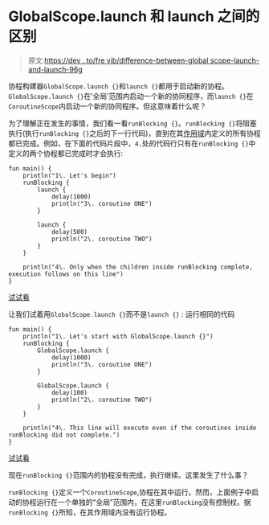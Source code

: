 # GlobalScope.launch 和 launch 之间的区别

> 原文:[https://dev . to/fre vib/difference-between-global scope-launch-and-launch-96g](https://dev.to/frevib/difference-between-globalscope-launch-and-launch-96g)

协程构建器`GlobalScope.launch {}`和`launch {}`都用于启动新的协程。`GlobalScope.launch {}`在‘全局’范围内启动一个新的协同程序，而`launch {}`在`CoroutineScope`内启动一个新的协同程序。但这意味着什么呢？

为了理解正在发生的事情，我们看一看`runBlocking {}`。`runBlocking {}`将阻塞执行(执行`runBlocking {}`之后的下一行代码)，直到在其[作用域](%5Bhttps://medium.com/@elizarov/coroutine-context-and-scope-c8b255d59055%5D)内定义的所有协程都已完成。例如，在下面的代码片段中，`4.`处的代码行只有在`runBlocking {}`中定义的两个协程都已完成时才会执行:

```
fun main() {
    println("1\. Let's begin")
    runBlocking {
        launch { 
            delay(1000)
            println("3\. coroutine ONE")
        }

        launch { 
            delay(500)
            println("2\. coroutine TWO")
        }
    }

    println("4\. Only when the children inside runBlocking complete, execution follows on this line")
} 
```

[试试看](https://try.kotlinlang.org/#/UserProjects/ddsr38s4bjvt00cr7bagcebibj/1ejmadk62s9k2v6352ona5aq3f)

让我们试着用`GlobalScope.launch {}`而不是`launch {}` :
运行相同的代码

```
fun main() {
    println("1\. Let's start with GlobalScope.launch {}")
    runBlocking {
        GlobalScope.launch {
            delay(1000)
            println("3\. coroutine ONE")
        }

        GlobalScope.launch {
            delay(100)
            println("2\. coroutine TWO")
        }
    }

    println("4\. This line will execute even if the coroutines inside runBlocking did not complete.")
} 
```

[试试看](https://try.kotlinlang.org/#/UserProjects/t04ej0qngr4avtc3k09fc69gck/bn6ggp2ttmhig5unbagqlj8luq)

现在`runBlocking {}`范围内的协程没有完成，执行继续。这里发生了什么事？

`runBlocking {}`定义一个`CoroutineScope`,协程在其中运行。然而，上面例子中启动的协程运行在一个单独的“全局”范围内，在这里`runBlocking`没有控制权。据`runBlocking {}`所知，在其作用域内没有运行协程。